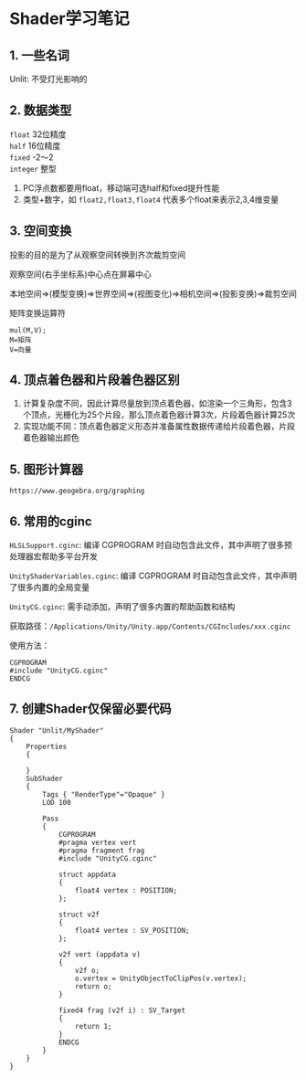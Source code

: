 # Shader学习笔记

## 1. 一些名词
Unlit: 不受灯光影响的

## 2. 数据类型
`float` 32位精度  
`half` 16位精度  
`fixed` -2～2  
`integer` 整型

1. PC浮点数都要用float，移动端可选half和fixed提升性能
2. 类型+数字，如 `float2,float3,float4` 代表多个float来表示2,3,4维变量

## 3. 空间变换

投影的目的是为了从观察空间转换到齐次裁剪空间

观察空间(右手坐标系)中心点在屏幕中心

本地空间=>(模型变换)=>世界空间=>(视图变化)=>相机空间=>(投影变换)=>裁剪空间

矩阵变换运算符

```
mul(M,V);
M=矩阵
V=向量
```

## 4. 顶点着色器和片段着色器区别

1. 计算复杂度不同，因此计算尽量放到顶点着色器，如渲染一个三角形，包含3个顶点，光栅化为25个片段，那么顶点着色器计算3次，片段着色器计算25次
2. 实现功能不同：顶点着色器定义形态并准备属性数据传递给片段着色器，片段着色器输出颜色


## 5. 图形计算器

`https://www.geogebra.org/graphing`

## 6. 常用的cginc

`HLSLSupport.cginc`: 编译 CGPROGRAM 时自动包含此文件，其中声明了很多预处理器宏帮助多平台开发

`UnityShaderVariables.cginc`: 编译 CGPROGRAM 时自动包含此文件，其中声明了很多内置的全局变量

`UnityCG.cginc`: 需手动添加，声明了很多内置的帮助函数和结构

获取路径：`/Applications/Unity/Unity.app/Contents/CGIncludes/xxx.cginc`

使用方法：  
```
CGPROGRAM
#include "UnityCG.cginc"
ENDCG
```

## 7. 创建Shader仅保留必要代码

```
Shader "Unlit/MyShader"
{
    Properties
    {
        
    }
    SubShader
    {
        Tags { "RenderType"="Opaque" }
        LOD 100

        Pass
        {
            CGPROGRAM
            #pragma vertex vert
            #pragma fragment frag
            #include "UnityCG.cginc"

            struct appdata
            {
                float4 vertex : POSITION;
            };

            struct v2f
            {
                float4 vertex : SV_POSITION;
            };

            v2f vert (appdata v)
            {
                v2f o;
                o.vertex = UnityObjectToClipPos(v.vertex);
                return o;
            }

            fixed4 frag (v2f i) : SV_Target
            {
                return 1;
            }
            ENDCG
        }
    }
}
```
